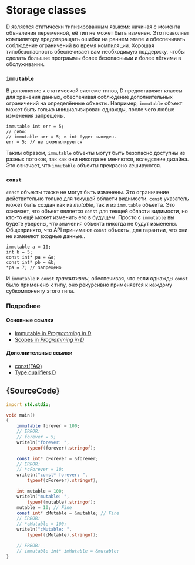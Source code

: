 # Storage classes

D является статически типизированным языком: начиная с момента объявления
переменной, её тип не может быть изменен. Это позволяет компилятору
предотвращать ошибки на раннем этапе и обеспечивать соблюдение ограничений во
время компиляции. Хорошая типобезопасность обеспечивает вам необходимую
поддержку, чтобы сделать большие программы более безопасными и более лёгкими в
обслуживании.

### `immutable`

В дополнение к статической системе типов, D предоставляет классы для хранения
данных, обеспечивая соблюдение дополнительных ограничений на определённые
объекты. Например, `immutable` объект может быть только инициализирован однажды,
после чего любые изменения запрещены.

    immutable int err = 5;
    // либо:
    // immutable arr = 5; и int будет выведен.
    err = 5; // не скомпилируется

Таким образом, `immutable` объекты могут быть безопасно доступны из разных
потоков, так как они никогда не меняются, вследствие дизайна. Это означает, что
`immutable` объекты прекрасно кешируются.

### `const`

`const` объекты также не могут быть изменены. Это ограничение действительно
только для текущей области видимости. `const` указатель может быть создан как из
*mutable*, так и из `immutable` объекта. Это означает, что объект является
`const` для текщей области видимости, но кто-то ещё может изменить его в
будущем. Просто с `immutable` вы будете уверены, что значения объекта никогда не
будут изменены. Общепринято, что API принимают `const` объекты, для гарантии,
что они не изменяют входные данные..

    immutable a = 10;
    int b = 5;
    const int* pa = &a;
    const int* pb = &b;
    *pa = 7; // запрещено

И `immutable` и `const` _транзитивны_, обеспечивая, что если однажды `const`
было применено к типу, оно рекурсивно применяется к каждому субкомпоненту этого
типа.

### Подробнее

#### Основные ссылки

- [Immutable in _Programming in D_](http://ddili.org/ders/d.en/const_and_immutable.html)
- [Scopes in _Programming in D_](http://ddili.org/ders/d.en/name_space.html)

#### Дополнительные ссылки

- [const(FAQ)](https://dlang.org/const-faq.html)
- [Type qualifiers D](https://dlang.org/spec/const3.html)

## {SourceCode}

```d
import std.stdio;

void main()
{
    immutable forever = 100;
    // ERROR:
    // forever = 5;
    writeln("forever: ",
        typeof(forever).stringof);

    const int* cForever = &forever;
    // ERROR:
    // *cForever = 10;
    writeln("const* forever: ",
        typeof(cForever).stringof);

    int mutable = 100;
    writeln("mutable: ",
        typeof(mutable).stringof);
    mutable = 10; // Fine
    const int* cMutable = &mutable; // Fine
    // ERROR:
    // *cMutable = 100;
    writeln("cMutable: ",
        typeof(cMutable).stringof);

    // ERROR:
    // immutable int* imMutable = &mutable;
}
```
